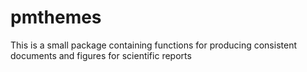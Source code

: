 # pmthemes

This is a small package containing functions for producing consistent documents and figures for scientific reports